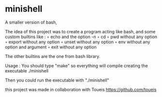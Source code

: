 # minishell
A smaller version of bash,

The idea of this project was to create a program acting like bash,
 and some custom builtins like :
◦ echo and the option -n
◦ cd
◦ pwd without any option
◦ export without any option
◦ unset without any option
◦ env without any option and argument
◦ exit without any option

The other builtins are the one from bash library.

Usage : You should type "make" so everything will compile creating the executable ./minishell

Then you could run the executable with "./minishell"

this project was made in collaboration with Toueis https://github.com/toueis
